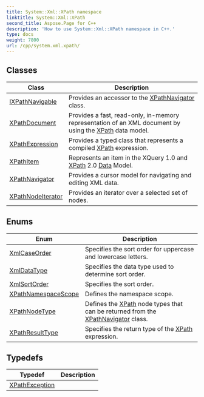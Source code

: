 ```yaml
---
title: System::Xml::XPath namespace
linktitle: System::Xml::XPath
second_title: Aspose.Page for C++
description: 'How to use System::Xml::XPath namespace in C++.'
type: docs
weight: 7800
url: /cpp/system.xml.xpath/
---
```




## Classes

| Class | Description |
| --- | --- |
| [IXPathNavigable](./ixpathnavigable/) | Provides an accessor to the [XPathNavigator](./xpathnavigator/) class. |
| [XPathDocument](./xpathdocument/) | Provides a fast, read-only, in-memory representation of an XML document by using the [XPath](./) data model. |
| [XPathExpression](./xpathexpression/) | Provides a typed class that represents a compiled [XPath](./) expression. |
| [XPathItem](./xpathitem/) | Represents an item in the XQuery 1.0 and [XPath](./) 2.0 [Data](../system.data/) Model. |
| [XPathNavigator](./xpathnavigator/) | Provides a cursor model for navigating and editing XML data. |
| [XPathNodeIterator](./xpathnodeiterator/) | Provides an iterator over a selected set of nodes. |
## Enums

| Enum | Description |
| --- | --- |
| [XmlCaseOrder](./xmlcaseorder/) | Specifies the sort order for uppercase and lowercase letters. |
| [XmlDataType](./xmldatatype/) | Specifies the data type used to determine sort order. |
| [XmlSortOrder](./xmlsortorder/) | Specifies the sort order. |
| [XPathNamespaceScope](./xpathnamespacescope/) | Defines the namespace scope. |
| [XPathNodeType](./xpathnodetype/) | Defines the [XPath](./) node types that can be returned from the [XPathNavigator](./xpathnavigator/) class. |
| [XPathResultType](./xpathresulttype/) | Specifies the return type of the [XPath](./) expression. |
## Typedefs

| Typedef | Description |
| --- | --- |
| [XPathException](./xpathexception/) |  |
